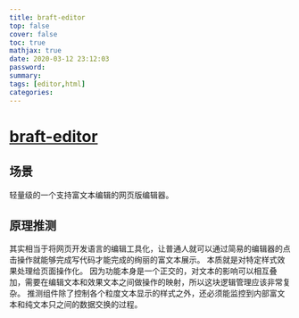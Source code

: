 ```yaml
---
title: braft-editor
top: false
cover: false
toc: true
mathjax: true
date: 2020-03-12 23:12:03
password:
summary:
tags: [editor,html]
categories:
---
```


# [braft-editor](https://github.com/margox/braft-editor)

## 场景

轻量级的一个支持富文本编辑的网页版编辑器。

## 原理推测

其实相当于将网页开发语言的编辑工具化，让普通人就可以通过简易的编辑器的点击操作就能够完成写代码才能完成的绚丽的富文本展示。
本质就是对特定样式效果处理给页面操作化。
因为功能本身是一个正交的，对文本的影响可以相互叠加，需要在编辑文本和效果文本之间做操作的映射，所以这块逻辑管理应该非常复杂。
推测组件除了控制各个粒度文本显示的样式之外，还必须能监控到内部富文本和纯文本只之间的数据交换的过程。